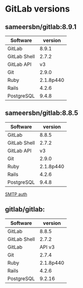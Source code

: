 # GitLab versions

## sameersbn/gitlab:8.9.1

| Software | version |
| -------- | ------- |
| GitLab | 8.9.1 |
| GitLab Shell | 2.7.2 |
| GitLab API | v3 |
| Git | 2.9.0 |
| Ruby | 2.1.8p440 |
| Rails | 4.2.6 |
| PostgreSQL | 9.4.8 |

## sameersbn/gitlab:8.8.5
| Software | version |
| -------- | ------- |
| GitLab | 8.8.5 |
| GitLab Shell | 2.7.2 |
| GitLab API | v3 |
| Git | 2.9.0 |
| Ruby | 2.1.8p440 |
| Rails | 4.2.6 |
| PostgreSQL | 9.4.8 |

[SMTP auth](https://gitlab.com/gitlab-org/omnibus-gitlab/issues/325)

## gitlab/gitlab:

| Software | version |
| -------- | ------- |
| GitLab | 8.8.5 |
| GitLab Shell | 2.7.2 |
| GitLab | API v3 |
| Git | 2.7.4 |
| Ruby | 2.1.8p440 |
| Rails | 4.2.6 |
| PostgreSQL | 9.2.16 |
